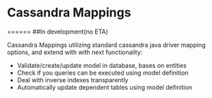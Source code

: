 # Cassandra Mappings
======
##In development(no ETA)

Cassandra Mappings utilizing standard cassandra java driver mapping options, and extend with with next functionality:
* Validate/create/update model in database, bases on entities
* Check if you queries can be executed using model definition
* Deal with inverse indexes transparently
* Automatically update dependent tables using model definition
